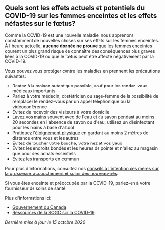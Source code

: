 ## Quels sont les effets actuels et potentiels du COVID-19 sur les femmes enceintes et les effets néfastes sur le fœtus?

Comme la COVID-19 est une nouvelle maladie, nous apprenons constamment de nouvelles choses sur ses effets sur les femmes enceintes. À l'heure actuelle, **aucune donnée ne prouve** que les femmes enceintes courent un plus grand risque de connaître des conséquences plus graves liées à la COVID-19 ou que le fœtus peut être affecté négativement par la COVID-19.

Vous pouvez vous protéger contre les maladies en prennent les précautions suivantes:

- Restez à la maison autant que possible, sauf pour les rendez-vous médicaux importants
- Parlez à votre médecin, obstétricien ou sage-femme de la possibilité de remplacer le rendez-vous par un appel téléphonique ou la vidéoconférence
- Évitez de recevoir des visiteurs à votre domicile
- [Lavez vos mains](https://www.canada.ca/fr/sante-publique/services/publications/maladies-et-affections/evitez-propagation-du-covid-19-lavez-vos-mains.html) souvent avec de l'eau et du savon pendant au moins 20 secondes
  en l'absence de savon ou d'eau, utilisez un désinfectant pour les mains à base d'alcool
- Pratiquez l'[éloignement physique](https://www.canada.ca/fr/sante-publique/services/publications/maladies-affections/distanciation-sociale.html) en gardant au moins 2 mètres de distance entre vous et les autres
- Évitez de toucher votre bouche, votre nez et vos yeux
- Évitez les endroits bondés et les heures de pointe et n'allez au magasin que pour des achats essentiels
- Évitez les transports en commun

Pour plus d'informations, consultez nos [conseils à l'intention des mères sur la grossesse, accouchement et soins des nouveau-nés](https://www.canada.ca/fr/sante-publique/services/publications/maladies-et-affections/grossesse-conseils-meres.html).

Si vous êtes enceinte et préoccupée par la COVID-19, parlez-en à votre fournisseur de soins de santé.

Plus d'informations ici:

- [Gouvernement du Canada](https://www.canada.ca/fr/sante-publique/services/maladies/2019-nouveau-coronavirus/prevention-risques.html)
- [Ressources de la SOGC sur la COVID-19](https://www.sogc.org/fr/-COVID-19/COVID-19/fr/content/COVID-19/COVID-19.aspx?hkey=92ce4e29-3648-4925-8cc4-68e9de58a3b2).

_Dernière mise à jour le 15 octobre 2020_
